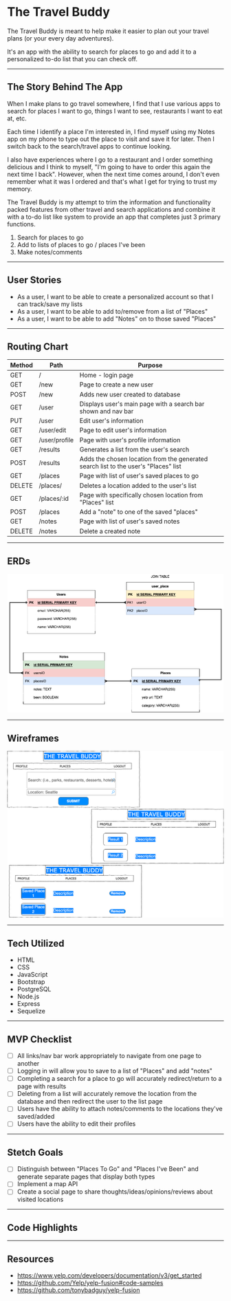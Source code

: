 # The Travel Buddy

The Travel Buddy is meant to help make it easier to plan out your travel plans (or your every day adventures).

It's an app with the ability to search for places to go and add it to a personalized to-do list that you can check off. 
___

## The Story Behind The App
When I make plans to go travel somewhere, I find that I use various apps to search for places I want to go, things I want to see, restaurants I want to eat at, etc.

Each time I identify a place I'm interested in, I find myself using my Notes app on my phone to type out the place to visit and save it for later. Then I switch back to the search/travel apps to continue looking.

I also have experiences where I go to a restaurant and I order something delicious and I think to myself, "I'm going to have to order this again the next time I back". However, when the next time comes around, I don't even remember what it was I ordered and that's what I get for trying to trust my memory.

The Travel Buddy is my attempt to trim the information and functionality packed features from other travel and search applications and combine it with a to-do list like system to provide an app that completes just 3 primary functions.
1. Search for places to go
2. Add to lists of places to go / places I've been
3. Make notes/comments
___

## User Stories
- As a user, I want to be able to create a personalized account so that I can track/save my lists
- As a user, I want to be able to add to/remove from a list of "Places"
- As a user, I want to be able to add "Notes" on to those saved "Places"
___

## Routing Chart
| Method | Path | Purpose |
| ------ | ---- | ------- |
| GET | / | Home - login page
| GET | /new | Page to create a new user
| POST | /new | Adds new user created to database
| GET | /user | Displays user's main page with a search bar shown and nav bar
| PUT | /user | Edit user's information
| GET | /user/edit | Page to edit user's information
| GET | /user/profile | Page with user's profile information
| GET | /results | Generates a list from the user's search
| POST | /results | Adds the chosen location from the generated search list to the user's "Places" list
| GET | /places | Page with list of user's saved places to go
| DELETE | /places/ | Deletes a location added to the user's list
| GET | /places/:id | Page with specifically chosen location from "Places" list
| POST | /places | Add a "note" to one of the saved "places"
| GET | /notes | Page with list of user's saved notes
| DELETE | /notes | Delete a created note
___

## ERDs
![ERD image](The-Travel-Buddy.drawio.png)
___

## Wireframes
![wireframe image](/The-Travel-Buddy-Wireframe.drawio.png)
___
## Tech Utilized
- HTML
- CSS
- JavaScript
- Bootstrap
- PostgreSQL
- Node.js
- Express
- Sequelize
___

## MVP Checklist
- [ ] All links/nav bar work appropriately to navigate from one page to another
- [ ] Logging in will allow you to save to a list of "Places" and add "notes"
- [ ] Completing a search for a place to go will accurately redirect/return to a page with results
- [ ] Deleting from a list will accurately remove the location from the database and then redirect the user to the list page
- [ ] Users have the ability to attach notes/comments to the locations they've saved/added
- [ ] Users have the ability to edit their profiles
___

## Stetch Goals
- [ ] Distinguish between "Places To Go" and "Places I've Been" and generate separate pages that display both types
- [ ] Implement a map API
- [ ] Create a social page to share thoughts/ideas/opinions/reviews about visited locations
___

## Code Highlights

___

## Resources
- https://www.yelp.com/developers/documentation/v3/get_started
- https://github.com/Yelp/yelp-fusion#code-samples
- https://github.com/tonybadguy/yelp-fusion
